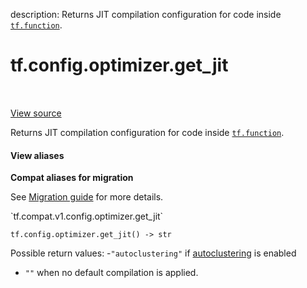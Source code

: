 description: Returns JIT compilation configuration for code inside <a href="../../../tf/function.md"><code>tf.function</code></a>.

<div itemscope itemtype="http://developers.google.com/ReferenceObject">
<meta itemprop="name" content="tf.config.optimizer.get_jit" />
<meta itemprop="path" content="Stable" />
</div>

# tf.config.optimizer.get_jit

<!-- Insert buttons and diff -->

<table class="tfo-notebook-buttons tfo-api nocontent" align="left">

</table>

<a target="_blank" class="external" href="/code/stable/tensorflow/python/framework/config.py">View source</a>



Returns JIT compilation configuration for code inside <a href="../../../tf/function.md"><code>tf.function</code></a>.

<section class="expandable">
  <h4 class="showalways">View aliases</h4>
  <p>
<b>Compat aliases for migration</b>
<p>See
<a href="https://www.tensorflow.org/guide/migrate">Migration guide</a> for
more details.</p>
<p>`tf.compat.v1.config.optimizer.get_jit`</p>
</p>
</section>

<pre class="devsite-click-to-copy prettyprint lang-py tfo-signature-link">
<code>tf.config.optimizer.get_jit() -> str
</code></pre>



<!-- Placeholder for "Used in" -->

Possible return values:
   -`"autoclustering"` if
   [autoclustering](https://www.tensorflow.org/xla#auto-clustering) is enabled
   - `""` when no default compilation is applied.